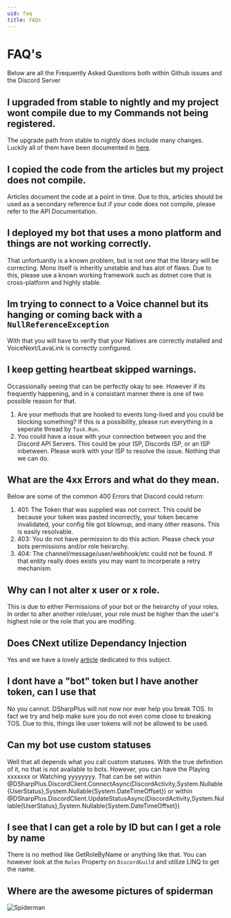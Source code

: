 ```yaml
---
uid: faq
title: FAQs
---
```


# FAQ's
Below are all the Frequently Asked Questions both within Github issues and the Discord Server

## I upgraded from stable to nightly and my project wont compile due to my Commands not being registered.
The upgrade path from stable to nightly does include many changes.  Luckily all of them have been 
documented in [here](xref:migration_3_4).

## I copied the code from the articles but my project does not compile.
Articles document the code at a point in time.  Due to this, articles should be used as a secondary reference
but if your code does not compile, please refer to the API Documentation.

## I deployed my bot that uses a mono platform and things are not working correctly.
That unfortuantly is a known problem, but is not one that the library will be correcting.  Mono itself is inheritly unstable
and has alot of flaws.  Due to this, please use a known working framework such as dotnet core that is cross-platform and highly stable.

## Im trying to connect to a Voice channel but its hanging or coming back with a `NullReferenceException`
With that you will have to verify that your Natives are correctly installed and VoiceNext/LavaLink is correctly configured.

## I keep getting heartbeat skipped warnings.
Occassionally seeing that can be perfectly okay to see.  However if its frequently happening, and in a consistant manner there is one
of two possible reason for that.  
1. Are your methods that are hooked to events long-lived and you could be blocking something?  If this is a possibility, please run everything in 
a seperate thread by `Task.Run`.
2.  You could have a issue with your connection between you and the Discord API Servers.  This could be your ISP, Discords ISP, or an ISP inbetween.  Please
work with your ISP to resolve the issue.  Nothing that we can do.

## What are the 4xx Errors and what do they mean.
Below are some of the common 400 Errors that Discord could return:
1. 401: The Token that was supplied was not correct.  This could be because your token was pasted incorrectly, your token became invalidated, your config file got blownup,
and many other reasons.  This is easily resolvable.  
2. 403: You do not have permission to do this action.  Please check your bots permissions and/or role heirarchy.
3. 404: The channel/message/user/webhook/etc could not be found.  If that entity really does exists you may want to incorperate a retry mechanism.  

## Why can I not alter x user or x role.
This is due to either Permissions of your bot or the heirarchy of your roles.  In order to alter another role/user, your role must be higher than the user's highest role or the role
that you are modifing.  

## Does CNext utilize Dependancy Injection
Yes and we have a lovely [article](xref:commands_dependency_injection) dedicated to this subject.

## I dont have a "bot" token but I have another token, can I use that
No you cannot.  DSharpPlus will not now nor ever help you break TOS.  In fact we try and help make sure you do not even come close to breaking TOS.  Due to this, things
like user tokens will not be allowed to be used.  

## Can my bot use custom statuses
Well that all depends what you call custom statuses.  With the true definition of it, no that is not available to bots.  However, you can have
the Playing xxxxxxx or Watching yyyyyyyy.  That can be set within @DSharpPlus.DiscordClient.ConnectAsync(DiscordActivity,System.Nullable{UserStatus},System.Nullable{System.DateTimeOffset}) or within @DSharpPlus.DiscordClient.UpdateStatusAsync(DiscordActivity,System.Nullable{UserStatus},System.Nullable{System.DateTimeOffset})

## I see that I can get a role by ID but can I get a role by name
There is no method like GetRoleByName or anything like that.  You can however look at the `Roles` Property on `DiscordGuild` and utilize LINQ to get the name.  

## Where are the awesome pictures of spiderman
![Spiderman](/images/spiderman.png "Spiderman Porn")